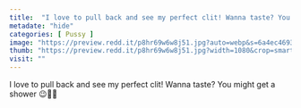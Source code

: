 ```yaml
---
title:  "I love to pull back and see my perfect clit! Wanna taste? You might get a shower 😉👅💦"
metadate: "hide"
categories: [ Pussy ]
image: "https://preview.redd.it/p8hr69w6w8j51.jpg?auto=webp&s=6a4ec4693a4345ae9e144ed04acbd3b289d8bc4f"
thumb: "https://preview.redd.it/p8hr69w6w8j51.jpg?width=1080&crop=smart&auto=webp&s=0ca79b90d44a8950c84504f67591ece8db59e608"
visit: ""
---
```

I love to pull back and see my perfect clit! Wanna taste? You might get a shower 😉👅💦
